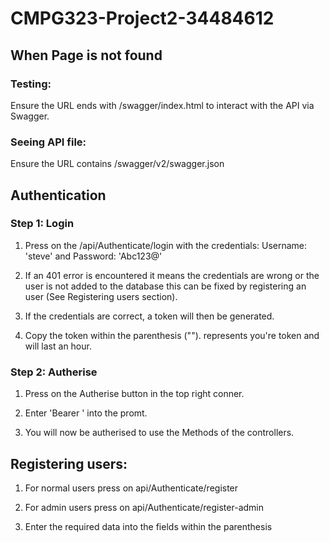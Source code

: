 # CMPG323-Project2-34484612

## When Page is not found
### Testing:
Ensure the URL ends with /swagger/index.html to interact with the API via Swagger.

### Seeing API file:
Ensure the URL contains /swagger/v2/swagger.json

## Authentication
### Step 1: Login
1. Press on the /api/Authenticate/login with the credentials: Username: 'steve' and Password: 'Abc123@'

2. If an 401 error is encountered  it means the credentials are wrong or the user is not added to the database this can be fixed by registering an user (See Registering users section).

3. If the credentials are correct, a token will then be generated.

4. Copy the token within the parenthesis ("<Token>").  <Token> represents you're token and will last an hour.
  
### Step 2: Autherise
1. Press on the Autherise button in the top right conner.
  
2. Enter 'Bearer <Token>' into the promt.

3. You will now be autherised to use the Methods of the controllers.

## Registering users:
1. For normal users press on api/Authenticate/register

2. For admin users press on api/Authenticate/register-admin
  
3. Enter the required data into the fields within the parenthesis
